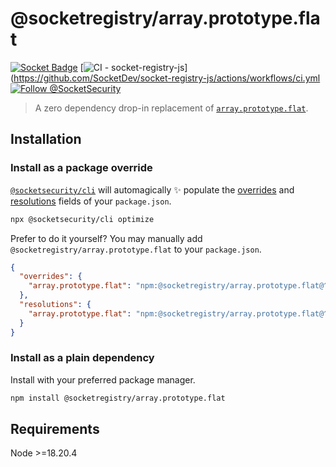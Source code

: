 # @socketregistry/array.prototype.flat

[![Socket Badge](https://socket.dev/api/badge/npm/package/@socketregistry/array.prototype.flat)](https://socket.dev/npm/package/@socketregistry/array.prototype.flat)
[![CI - socket-registry-js](https://github.com/SocketDev/socket-registry-js/actions/workflows/ci.yml/badge.svg)](https://github.com/SocketDev/socket-registry-js/actions/workflows/ci.yml
[![Follow @SocketSecurity](https://img.shields.io/twitter/follow/SocketSecurity?style=social)](https://twitter.com/SocketSecurity)

> A zero dependency drop-in replacement of
> [`array.prototype.flat`](https://www.npmjs.com/package/array.prototype.flat).

## Installation

### Install as a package override

[`@socketsecurity/cli`](https://www.npmjs.com/package/@socketsecurity/cli) will
automagically :sparkles: populate the
[overrides](https://docs.npmjs.com/cli/v9/configuring-npm/package-json#overrides)
and [resolutions](https://yarnpkg.com/configuration/manifest#resolutions) fields
of your `package.json`.

```sh
npx @socketsecurity/cli optimize
```

Prefer to do it yourself? You may manually add
`@socketregistry/array.prototype.flat` to your `package.json`.

```json
{
  "overrides": {
    "array.prototype.flat": "npm:@socketregistry/array.prototype.flat@^1"
  },
  "resolutions": {
    "array.prototype.flat": "npm:@socketregistry/array.prototype.flat@^1"
  }
}
```

### Install as a plain dependency

Install with your preferred package manager.

```sh
npm install @socketregistry/array.prototype.flat
```

## Requirements

Node &gt;=18.20.4
